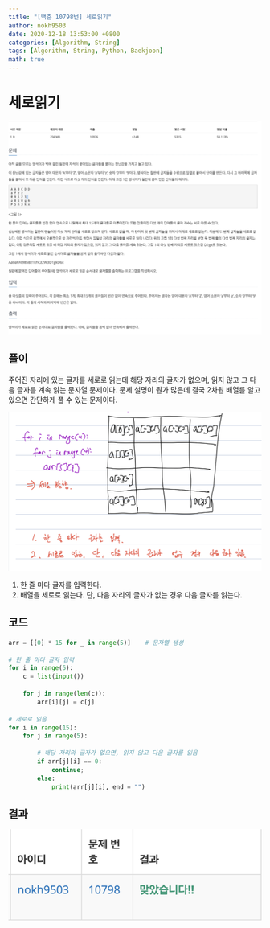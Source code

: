 ```yaml
---
title: "[백준 10798번] 세로읽기"
author: nokh9503
date: 2020-12-18 13:53:00 +0800
categories: [Algorithm, String]
tags: [Algorithm, String, Python, Baekjoon]
math: true
---
```


# 세로읽기

![backjoon_string(10798)](/assets/img/algorithm/backjoon/string/backjoon_string(10798).png)

## 풀이

주어진 자리에 있는 글자를 세로로 읽는데 해당 자리의 글자가 없으며, 읽지 않고 그 다음 글자를 계속 읽는 문자열 문제이다. 문제 설명이 뭔가 많은데 결국 2차원 배열를 알고 있으면 간단하게 풀 수 있는 문제이다.

![backjoon_string(10798)_sol](/assets/img/algorithm/backjoon/string/backjoon_string(10798)_sol.png)

1. 한 줄 마다 글자를 입력한다.
2. 배열을 세로로 읽는다. 단, 다음 자리의 글자가 없는 경우 다음 글자를 읽는다.

## 코드

```python
arr = [[0] * 15 for _ in range(5)]    # 문자열 생성

# 한 줄 마다 글자 입력
for i in range(5):
    c = list(input())

    for j in range(len(c)):
        arr[i][j] = c[j]
        
# 세로로 읽음
for i in range(15):
    for j in range(5):

        # 해당 자리의 글자가 없으면, 읽지 않고 다음 글자를 읽음
        if arr[j][i] == 0:
            continue;
        else:
            print(arr[j][i], end = "")
```

## 결과

![backjoon_string(10798)_res](/assets/img/algorithm/backjoon/string/backjoon_string(10798)_res.png)
